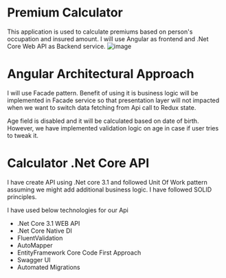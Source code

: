 # Premium Calculator

This application is used to calculate premiums based on person's occupation and insured amount.
I will use Angular as  frontend and .Net Core Web API as Backend service.
![image](https://user-images.githubusercontent.com/115399963/194752053-f222c20b-2dd5-4db5-8c7d-7c51ff2b6961.png)

# Angular Architectural Approach
I will use Facade pattern. Benefit of using it is business logic will be implemented in Facade service so that presentation layer will not impacted when we want to switch  data fetching from Api call to Redux state.

Age field is disabled and it will be calculated based on date of birth. However, we have implemented validation logic on age in case if user tries to tweak it.

# Calculator .Net Core API
 I have create API using .Net core 3.1 and followed Unit Of Work pattern assuming we might add additional business logic. I have followed SOLID principles.
 
 I have used below technologies for our Api
 - .Net Core 3.1 WEB API
 - .Net Core Native DI
 - FluentValidation
 - AutoMapper
 - EntityFramework Core Code First Approach
 - Swagger UI
 - Automated Migrations
 
 
 
 

